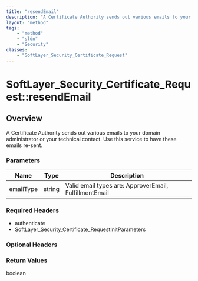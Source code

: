 ```yaml
---
title: "resendEmail"
description: "A Certificate Authority sends out various emails to your domain administrator or your technical contact. Use this servic... "
layout: "method"
tags:
    - "method"
    - "sldn"
    - "Security"
classes:
    - "SoftLayer_Security_Certificate_Request"
---
```

# SoftLayer_Security_Certificate_Request::resendEmail
## Overview 
A Certificate Authority sends out various emails to your domain administrator or your technical contact. Use this service to have these emails re-sent. 

### Parameters 
|Name | Type | Description |
| --- | --- | --- |
|emailType| string| Valid email types are: ApproverEmail, FulfillmentEmail|


### Required Headers
* authenticate
* SoftLayer_Security_Certificate_RequestInitParameters

### Optional Headers

### Return Values
boolean
